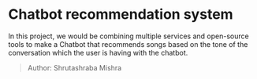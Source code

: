 # Chatbot recommendation system

In this project, we would be combining multiple services and open-source tools to make a
Chatbot that recommends songs based on the tone of the conversation which the user is
having with the chatbot.

> Author: Shrutashraba Mishra 